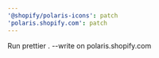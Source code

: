 ```yaml
---
'@shopify/polaris-icons': patch
'polaris.shopify.com': patch
---
```


Run prettier . --write on polaris.shopify.com
